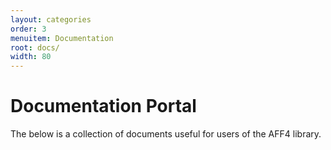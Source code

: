 ```yaml
---
layout: categories
order: 3
menuitem: Documentation
root: docs/
width: 80
---
```


# Documentation Portal

The below is a collection of documents useful for users of the AFF4 library.

